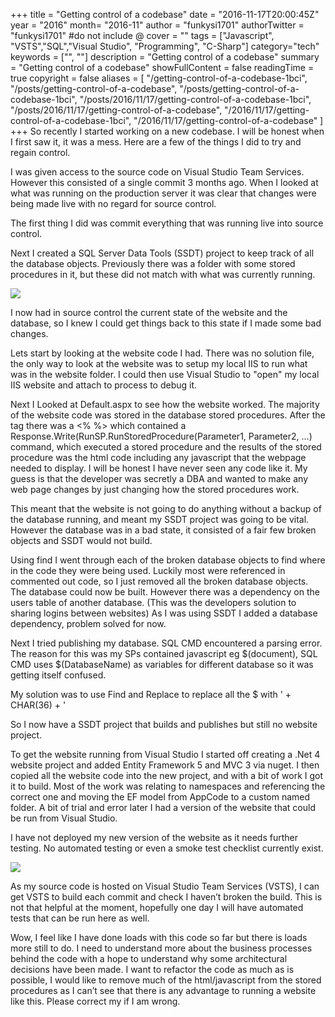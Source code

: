 +++
title = "Getting control of a codebase"
date = "2016-11-17T20:00:45Z"
year = "2016"
month= "2016-11"
author = "funkysi1701"
authorTwitter = "funkysi1701" #do not include @
cover = ""
tags = ["Javascript", "VSTS","SQL","Visual Studio", "Programming", "C-Sharp"]
category="tech"
keywords = ["", ""]
description =  "Getting control of a codebase"
summary = "Getting control of a codebase"
showFullContent = false
readingTime = true
copyright = false
aliases = [
    "/getting-control-of-a-codebase-1bci",
    "/posts/getting-control-of-a-codebase",
    "/posts/getting-control-of-a-codebase-1bci",
    "/posts/2016/11/17/getting-control-of-a-codebase-1bci",
    "/posts/2016/11/17/getting-control-of-a-codebase",
    "/2016/11/17/getting-control-of-a-codebase-1bci",
    "/2016/11/17/getting-control-of-a-codebase"
]
+++
So recently I started working on a new codebase. I will be honest when I first saw it, it was a mess. Here are a few of the things I did to try and regain control.

I was given access to the source code on Visual Studio Team Services. However this consisted of a single commit 3 months ago. When I looked at what was running on the production server it was clear that changes were being made live with no regard for source control.

The first thing I did was commit everything that was running live into source control.

Next I created a SQL Server Data Tools (SSDT) project to keep track of all the database objects. Previously there was a folder with some stored procedures in it, but these did not match with what was currently running.

![](https://storageaccountblog9f5d.blob.core.windows.net/blazor/wp-content/uploads/2015/12/sql-server-2012-management-studio-splash-screen.png?resize=300%2C204&ssl=1)

I now had in source control the current state of the website and the database, so I knew I could get things back to this state if I made some bad changes.

Lets start by looking at the website code I had. There was no solution file, the only way to look at the website was to setup my local IIS to run what was in the website folder. I could then use Visual Studio to "open" my local IIS website and attach to process to debug it.

Next I Looked at Default.aspx to see how the website worked. The majority of the website code was stored in the database stored procedures. After the tag there was a <% %> which contained a Response.Write(RunSP.RunStoredProcedure(Parameter1, Parameter2, ...) command, which executed a stored procedure and the results of the stored procedure was the html code including any javascript that the webpage needed to display. I will be honest I have never seen any code like it. My guess is that the developer was secretly a DBA and wanted to make any web page changes by just changing how the stored procedures work.

This meant that the website is not going to do anything without a backup of the database running, and meant my SSDT project was going to be vital. However the database was in a bad state, it consisted of a fair few broken objects and SSDT would not build.

Using find I went through each of the broken database objects to find where in the code they were being used. Luckily most were referenced in commented out code, so I just removed all the broken database objects. The database could now be built. However there was a dependency on the users table of another database. (This was the developers solution to sharing logins between websites) As I was using SSDT I added a database dependency, problem solved for now.

Next I tried publishing my database. SQL CMD encountered a parsing error.  The reason for this was my SPs contained javascript eg $(document), SQL CMD uses $(DatabaseName) as variables for different database so it was getting itself confused.

My solution was to use Find and Replace to replace all the $ with ' + CHAR(36) + '

So I now have a SSDT project that builds and publishes but still no website project.

To get the website running from Visual Studio I started off creating a .Net 4 website project and added Entity Framework 5 and MVC 3 via nuget. I then copied all the website code into the new project, and with a bit of work I got it to build. Most of the work was relating to namespaces and referencing the correct one and moving the EF model from AppCode to a custom named folder. A bit of trial and error later I had a version of the website that could be run from Visual Studio.

I have not deployed my new version of the website as it needs further testing. No automated testing or even a smoke test checklist currently exist.

![](https://storageaccountblog9f5d.blob.core.windows.net/blazor/wp-content/uploads/2016/11/Visual-Studio-Team-Services.png?w=960&ssl=1)

As my source code is hosted on Visual Studio Team Services (VSTS), I can get VSTS to build each commit and check I haven’t broken the build. This is not that helpful at the moment, hopefully one day I will have automated tests that can be run here as well.

Wow, I feel like I have done loads with this code so far but there is loads more still to do. I need to understand more about the business processes behind the code with a hope to understand why some architectural decisions have been made. I want to refactor the code as much as is possible, I would like to remove much of the html/javascript from the stored procedures as I can’t see that there is any advantage to running a website like this. Please correct my if I am wrong.